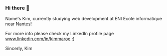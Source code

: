 ### Hi there 👋

Name's Kim, currently studying web development at ENI Ecole informatique near Nantes!

For more info please check my LinkedIn profile page www.linkedin.com/in/kimmaroe :)

Sincerly,
Kim 

